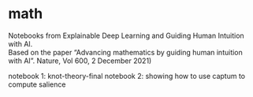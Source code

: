 # math
Notebooks from Explainable Deep Learning and Guiding Human Intuition with AI.  
Based on the paper
“Advancing mathematics by guiding human intuition with AI”. Nature, Vol 600, 2 December 2021)

notebook 1: knot-theory-final
notebook 2: showing how to use captum to compute salience
